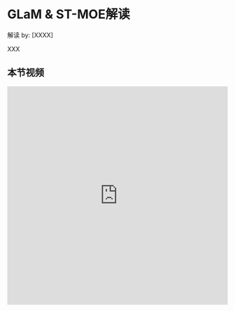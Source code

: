 <!--Copyright © ZOMI 适用于[License](https://github.com/Infrasys-AI/AIInfra)版权许可-->

# GLaM & ST-MOE解读

解读 by: [XXXX]

XXX

## 本节视频

<html>
<iframe src="https://player.bilibili.com/player.html?isOutside=true&aid=114097265906379&bvid=BV1L59qYqEVw&cid=28667087820&p=1&as_wide=1&high_quality=1&danmaku=0&t=30&autoplay=0" width="100%" height="500" scrolling="no" border="0" frameborder="no" framespacing="0" allowfullscreen="true"> </iframe>
</html>
